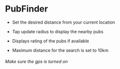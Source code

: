 # PubFinder

- Set the desired distance from your current location
- Tap update radius to display the nearby pubs

- Displays rating of the pubs if available
- Maximum distance for the search is set to 10km

###### Make sure the gps is turned on
